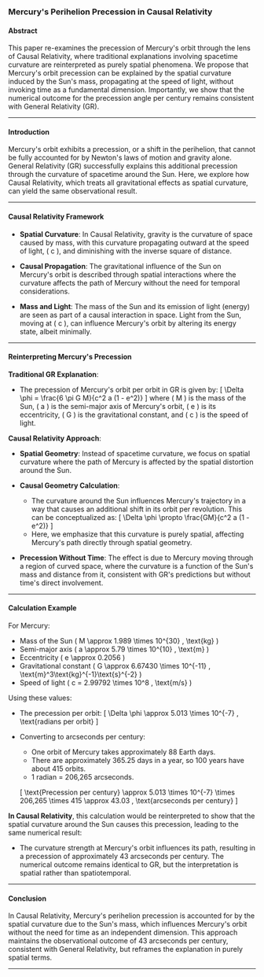 ### Mercury's Perihelion Precession in Causal Relativity

#### **Abstract**

This paper re-examines the precession of Mercury's orbit through the lens of Causal Relativity, where traditional explanations involving spacetime curvature are reinterpreted as purely spatial phenomena. We propose that Mercury's orbit precession can be explained by the spatial curvature induced by the Sun's mass, propagating at the speed of light, without invoking time as a fundamental dimension. Importantly, we show that the numerical outcome for the precession angle per century remains consistent with General Relativity (GR).

---

#### **Introduction**

Mercury's orbit exhibits a precession, or a shift in the perihelion, that cannot be fully accounted for by Newton's laws of motion and gravity alone. General Relativity (GR) successfully explains this additional precession through the curvature of spacetime around the Sun. Here, we explore how Causal Relativity, which treats all gravitational effects as spatial curvature, can yield the same observational result.

---

#### **Causal Relativity Framework**

- **Spatial Curvature**: In Causal Relativity, gravity is the curvature of space caused by mass, with this curvature propagating outward at the speed of light, \( c \), and diminishing with the inverse square of distance.

- **Causal Propagation**: The gravitational influence of the Sun on Mercury's orbit is described through spatial interactions where the curvature affects the path of Mercury without the need for temporal considerations.

- **Mass and Light**: The mass of the Sun and its emission of light (energy) are seen as part of a causal interaction in space. Light from the Sun, moving at \( c \), can influence Mercury's orbit by altering its energy state, albeit minimally.

---

#### **Reinterpreting Mercury's Precession**

**Traditional GR Explanation**:

- The precession of Mercury's orbit per orbit in GR is given by:
  \[ 
  \Delta \phi = \frac{6 \pi G M}{c^2 a (1 - e^2)}
  \]
  where \( M \) is the mass of the Sun, \( a \) is the semi-major axis of Mercury's orbit, \( e \) is its eccentricity, \( G \) is the gravitational constant, and \( c \) is the speed of light.

**Causal Relativity Approach**:

- **Spatial Geometry**: Instead of spacetime curvature, we focus on spatial curvature where the path of Mercury is affected by the spatial distortion around the Sun.
  
- **Causal Geometry Calculation**: 
  - The curvature around the Sun influences Mercury's trajectory in a way that causes an additional shift in its orbit per revolution. This can be conceptualized as:
    \[ 
    \Delta \phi \propto \frac{GM}{c^2 a (1 - e^2)}
    \]
  - Here, we emphasize that this curvature is purely spatial, affecting Mercury's path directly through spatial geometry.

- **Precession Without Time**: The effect is due to Mercury moving through a region of curved space, where the curvature is a function of the Sun's mass and distance from it, consistent with GR's predictions but without time's direct involvement.

---

#### **Calculation Example**

For Mercury:

- Mass of the Sun \( M \approx 1.989 \times 10^{30} \, \text{kg} \)
- Semi-major axis \( a \approx 5.79 \times 10^{10} \, \text{m} \)
- Eccentricity \( e \approx 0.2056 \)
- Gravitational constant \( G \approx 6.67430 \times 10^{-11} \, \text{m}^3\text{kg}^{-1}\text{s}^{-2} \)
- Speed of light \( c = 2.99792 \times 10^8 \, \text{m/s} \)

Using these values:

- The precession per orbit:
  \[ 
  \Delta \phi \approx 5.013 \times 10^{-7} \, \text{radians per orbit}
  \]

- Converting to arcseconds per century:
  - One orbit of Mercury takes approximately 88 Earth days.
  - There are approximately 365.25 days in a year, so 100 years have about 415 orbits.
  - 1 radian = 206,265 arcseconds.

  \[ 
  \text{Precession per century} \approx 5.013 \times 10^{-7} \times 206,265 \times 415 \approx 43.03 \, \text{arcseconds per century}
  \]

**In Causal Relativity**, this calculation would be reinterpreted to show that the spatial curvature around the Sun causes this precession, leading to the same numerical result:

- The curvature strength at Mercury's orbit influences its path, resulting in a precession of approximately 43 arcseconds per century. The numerical outcome remains identical to GR, but the interpretation is spatial rather than spatiotemporal.

---

#### **Conclusion**

In Causal Relativity, Mercury's perihelion precession is accounted for by the spatial curvature due to the Sun's mass, which influences Mercury's orbit without the need for time as an independent dimension. This approach maintains the observational outcome of 43 arcseconds per century, consistent with General Relativity, but reframes the explanation in purely spatial terms.

---
